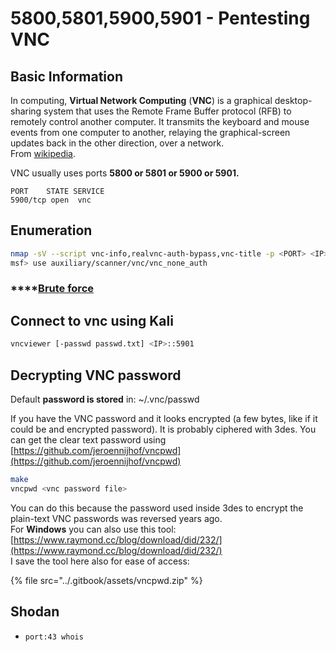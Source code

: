 # 5800,5801,5900,5901 - Pentesting VNC

## Basic Information

In computing, **Virtual Network Computing** \(**VNC**\) is a graphical desktop-sharing system that uses the Remote Frame Buffer protocol \(RFB\) to remotely control another computer. It transmits the keyboard and mouse events from one computer to another, relaying the graphical-screen updates back in the other direction, over a network.   
From [wikipedia](https://en.wikipedia.org/wiki/Virtual_Network_Computing).

VNC usually uses ports **5800 or 5801 or 5900 or 5901.**

```text
PORT    STATE SERVICE
5900/tcp open  vnc
```

## Enumeration

```bash
nmap -sV --script vnc-info,realvnc-auth-bypass,vnc-title -p <PORT> <IP>
msf> use auxiliary/scanner/vnc/vnc_none_auth
```

### \*\*\*\*[**Brute force**](../brute-force.md#vnc)

## Connect to vnc using Kali

```bash
vncviewer [-passwd passwd.txt] <IP>::5901
```

## Decrypting VNC password

Default **password is stored** in: ~/.vnc/passwd

If you have the VNC password and it looks encrypted \(a few bytes, like if it could be and encrypted password\). It is probably ciphered with 3des. You can get the clear text password using [https://github.com/jeroennijhof/vncpwd](https://github.com/jeroennijhof/vncpwd)

```bash
make
vncpwd <vnc password file>
```

You can do this because the password used inside 3des to encrypt the plain-text VNC passwords was reversed years ago.  
For **Windows** you can also use this tool: [https://www.raymond.cc/blog/download/did/232/](https://www.raymond.cc/blog/download/did/232/)  
I save the tool here also for ease of access:

{% file src="../.gitbook/assets/vncpwd.zip" %}

## Shodan

* `port:43 whois`

